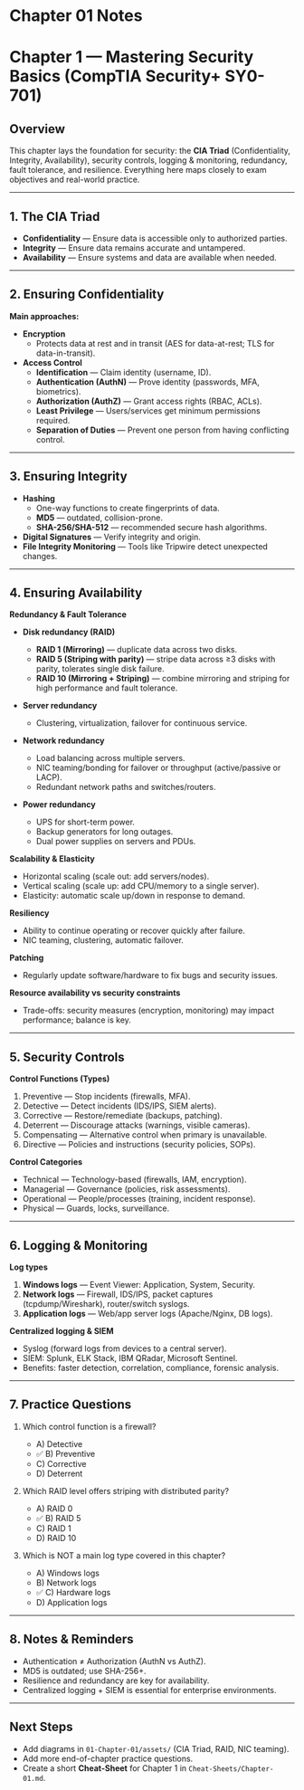 ﻿# Chapter 01 Notes
# Chapter 1 — Mastering Security Basics (CompTIA Security+ SY0-701)

## Overview
This chapter lays the foundation for security: the **CIA Triad** (Confidentiality, Integrity, Availability), security controls, logging & monitoring, redundancy, fault tolerance, and resilience. Everything here maps closely to exam objectives and real-world practice.

---

## 1. The CIA Triad
- **Confidentiality** — Ensure data is accessible only to authorized parties.  
- **Integrity** — Ensure data remains accurate and untampered.  
- **Availability** — Ensure systems and data are available when needed.

---

## 2. Ensuring Confidentiality
**Main approaches:**
- **Encryption**
  - Protects data at rest and in transit (AES for data-at-rest; TLS for data-in-transit).
- **Access Control**
  - **Identification** — Claim identity (username, ID).  
  - **Authentication (AuthN)** — Prove identity (passwords, MFA, biometrics).  
  - **Authorization (AuthZ)** — Grant access rights (RBAC, ACLs).  
  - **Least Privilege** — Users/services get minimum permissions required.  
  - **Separation of Duties** — Prevent one person from having conflicting control.

---

## 3. Ensuring Integrity
- **Hashing**
  - One-way functions to create fingerprints of data.  
  - **MD5** — outdated, collision-prone.  
  - **SHA-256/SHA-512** — recommended secure hash algorithms.
- **Digital Signatures** — Verify integrity and origin.  
- **File Integrity Monitoring** — Tools like Tripwire detect unexpected changes.

---

## 4. Ensuring Availability
**Redundancy & Fault Tolerance**
- **Disk redundancy (RAID)**
  - **RAID 1 (Mirroring)** — duplicate data across two disks.  
  - **RAID 5 (Striping with parity)** — stripe data across ≥3 disks with parity, tolerates single disk failure.  
  - **RAID 10 (Mirroring + Striping)** — combine mirroring and striping for high performance and fault tolerance.

- **Server redundancy**
  - Clustering, virtualization, failover for continuous service.

- **Network redundancy**
  - Load balancing across multiple servers.  
  - NIC teaming/bonding for failover or throughput (active/passive or LACP).  
  - Redundant network paths and switches/routers.

- **Power redundancy**
  - UPS for short-term power.  
  - Backup generators for long outages.  
  - Dual power supplies on servers and PDUs.

**Scalability & Elasticity**
- Horizontal scaling (scale out: add servers/nodes).  
- Vertical scaling (scale up: add CPU/memory to a single server).  
- Elasticity: automatic scale up/down in response to demand.

**Resiliency**
- Ability to continue operating or recover quickly after failure.  
- NIC teaming, clustering, automatic failover.  

**Patching**
- Regularly update software/hardware to fix bugs and security issues.

**Resource availability vs security constraints**
- Trade-offs: security measures (encryption, monitoring) may impact performance; balance is key.

---

## 5. Security Controls

**Control Functions (Types)**
1. Preventive — Stop incidents (firewalls, MFA).  
2. Detective — Detect incidents (IDS/IPS, SIEM alerts).  
3. Corrective — Restore/remediate (backups, patching).  
4. Deterrent — Discourage attacks (warnings, visible cameras).  
5. Compensating — Alternative control when primary is unavailable.  
6. Directive — Policies and instructions (security policies, SOPs).

**Control Categories**
- Technical — Technology-based (firewalls, IAM, encryption).  
- Managerial — Governance (policies, risk assessments).  
- Operational — People/processes (training, incident response).  
- Physical — Guards, locks, surveillance.

---

## 6. Logging & Monitoring

**Log types**
1. **Windows logs** — Event Viewer: Application, System, Security.  
2. **Network logs** — Firewall, IDS/IPS, packet captures (tcpdump/Wireshark), router/switch syslogs.  
3. **Application logs** — Web/app server logs (Apache/Nginx, DB logs).

**Centralized logging & SIEM**
- Syslog (forward logs from devices to a central server).  
- SIEM: Splunk, ELK Stack, IBM QRadar, Microsoft Sentinel.  
- Benefits: faster detection, correlation, compliance, forensic analysis.

---

## 7. Practice Questions
1. Which control function is a firewall?  
   - A) Detective  
   - ✅ B) Preventive  
   - C) Corrective  
   - D) Deterrent

2. Which RAID level offers striping with distributed parity?  
   - A) RAID 0  
   - ✅ B) RAID 5  
   - C) RAID 1  
   - D) RAID 10

3. Which is NOT a main log type covered in this chapter?  
   - A) Windows logs  
   - B) Network logs  
   - ✅ C) Hardware logs  
   - D) Application logs

---

## 8. Notes & Reminders
- Authentication ≠ Authorization (AuthN vs AuthZ).  
- MD5 is outdated; use SHA-256+.  
- Resilience and redundancy are key for availability.  
- Centralized logging + SIEM is essential for enterprise environments.

---

## Next Steps
- Add diagrams in `01-Chapter-01/assets/` (CIA Triad, RAID, NIC teaming).  
- Add more end-of-chapter practice questions.  
- Create a short **Cheat-Sheet** for Chapter 1 in `Cheat-Sheets/Chapter-01.md`.

